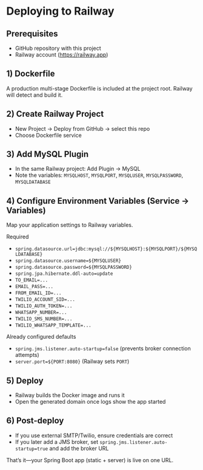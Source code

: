 # Deploying to Railway

## Prerequisites
- GitHub repository with this project
- Railway account (https://railway.app)

## 1) Dockerfile
A production multi-stage Dockerfile is included at the project root. Railway will detect and build it.

## 2) Create Railway Project
- New Project → Deploy from GitHub → select this repo
- Choose Dockerfile service

## 3) Add MySQL Plugin
- In the same Railway project: Add Plugin → MySQL
- Note the variables: `MYSQLHOST`, `MYSQLPORT`, `MYSQLUSER`, `MYSQLPASSWORD`, `MYSQLDATABASE`

## 4) Configure Environment Variables (Service → Variables)
Map your application settings to Railway variables.

Required
- `spring.datasource.url=jdbc:mysql://${MYSQLHOST}:${MYSQLPORT}/${MYSQLDATABASE}`
- `spring.datasource.username=${MYSQLUSER}`
- `spring.datasource.password=${MYSQLPASSWORD}`
- `spring.jpa.hibernate.ddl-auto=update`
- `TO_EMAIL=...`
- `EMAIL_PASS=...`
- `FROM_EMAIL_ID=...`
- `TWILIO_ACCOUNT_SID=...`
- `TWILIO_AUTH_TOKEN=...`
- `WHATSAPP_NUMBER=...`
- `TWILIO_SMS_NUMBER=...`
- `TWILIO_WHATSAPP_TEMPLATE=...`

Already configured defaults
- `spring.jms.listener.auto-startup=false` (prevents broker connection attempts)
- `server.port=${PORT:8080}` (Railway sets `PORT`)

## 5) Deploy
- Railway builds the Docker image and runs it
- Open the generated domain once logs show the app started

## 6) Post-deploy
- If you use external SMTP/Twilio, ensure credentials are correct
- If you later add a JMS broker, set `spring.jms.listener.auto-startup=true` and add the broker URL

That’s it—your Spring Boot app (static + server) is live on one URL. 